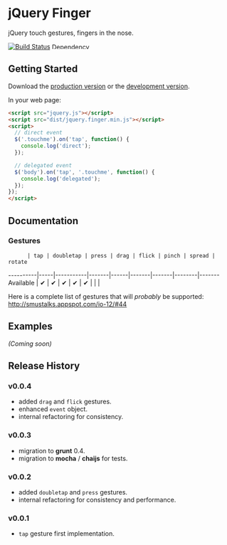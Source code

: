 # jQuery Finger

jQuery touch gestures, fingers in the nose.

[![Build Status](https://travis-ci.org/ngryman/jquery.finger.png)](https://travis-ci.org/ngryman/jquery.finger)
<a href="https://gemnasium.com/ngryman/jquery.finger">
  <img src="https://gemnasium.com/ngryman/jquery.finger.png" width="110" height="13" alt="Dependency Status">
</a>

## Getting Started
Download the [production version][min] or the [development version][max].

[min]: https://raw.github.com/ngryman/jquery.finger/master/dist/jquery.finger.min.js
[max]: https://raw.github.com/ngryman/jquery.finger/master/dist/jquery.finger.js

In your web page:

```html
<script src="jquery.js"></script>
<script src="dist/jquery.finger.min.js"></script>
<script>
  // direct event
  $('.touchme').on('tap', function() {
    console.log('direct');
  });

  // delegated event
  $('body').on('tap', '.touchme', function() {
    console.log('delegated');
  });
});
</script>
```

## Documentation

### Gestures

          | tap | doubletap | press | drag | flick | pinch | spread | rotate
----------|-----|-----------|-------|------|-------|-------|--------|-------
Available |  ✔ |     ✔     |   ✔  |  ✔  |   ✔  |       |        |

Here is a complete list of gestures that will *probably* be supported: http://smustalks.appspot.com/io-12/#44

## Examples
_(Coming soon)_

## Release History

### v0.0.4
  - added `drag` and `flick` gestures.
  - enhanced `event` object.
  - internal refactoring for consistency.

### v0.0.3
  - migration to **grunt** 0.4.
  - migration to **mocha** / **chaijs** for tests.

### v0.0.2
  - added `doubletap` and `press` gestures.
  - internal refactoring for consistency and performance.

### v0.0.1
  - `tap` gesture first implementation.

